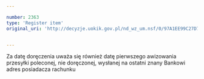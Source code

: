 ```yaml
---

number: 2363
type: 'Register item'
original_uri: 'http://decyzje.uokik.gov.pl/nd_wz_um.nsf/0/97A1EE99C27D7281C12578B1002172E7?OpenDocument'


---
```


Za datę doręczenia uważa się również datę pierwszego awizowania przesyłki poleconej, nie doręczonej, wysłanej na ostatni znany Bankowi adres posiadacza rachunku
